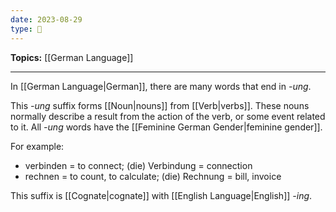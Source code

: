```yaml
---
date: 2023-08-29
type: 🧠
---
```


**Topics:** [[German Language]]

---

In [[German Language|German]], there are many words that end in _-ung_.

This _-ung_ suffix forms [[Noun|nouns]] from [[Verb|verbs]]. These nouns normally describe a result from the action of the verb, or some event related to it. All _-ung_ words have the [[Feminine German Gender|feminine gender]].

For example:

- verbinden = to connect; (die) Verbindung = connection
- rechnen = to count, to calculate; (die) Rechnung = bill, invoice

This suffix is [[Cognate|cognate]] with [[English Language|English]] _-ing_.
